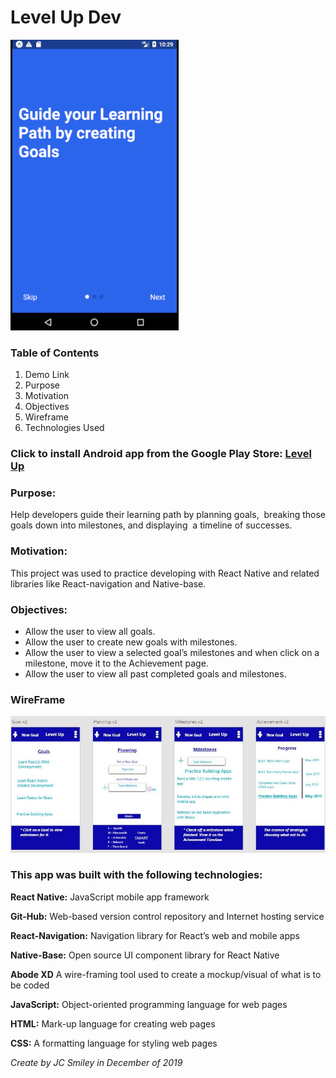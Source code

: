 # Level Up Dev

![gif of app](./assets/levelUp_9.gif)

### Table of Contents

1. Demo Link
2. Purpose
3. Motivation
4. Objectives
5. Wireframe
6. Technologies Used

### Click to install Android app from the Google Play Store: [Level Up](https://play.google.com/store/apps/details?id=com.levelup.mobile)

### Purpose:

Help developers guide their learning path by planning goals,  breaking those goals down into milestones, and displaying  a timeline of successes. 

### Motivation:

This project was used to practice developing with React Native and related libraries like React-navigation and Native-base.

### Objectives:

- Allow the user to view all goals.
- Allow the user to create new goals with milestones. 
- Allow the user to view a selected goal’s milestones and when click on a milestone, move it to the Achievement page.
- Allow the user to view all past completed goals and milestones.

### WireFrame

![Screen-shot of Wireframe in use](assets/levelUp-redesign.JPG)

### This app was built with the following technologies:

**React Native:** JavaScript mobile app framework

**Git-Hub:** Web-based version control repository and Internet hosting service

**React-Navigation:**  Navigation library for React’s web and mobile apps

**Native-Base:** Open source UI component library for React Native

**Abode XD** A wire-framing tool used to create a mockup/visual of what is to be coded

**JavaScript:** Object-oriented programming language for web pages

**HTML:** Mark-up language for creating web pages

**CSS:** A formatting language for styling web pages

_Create by JC Smiley in December of 2019_
